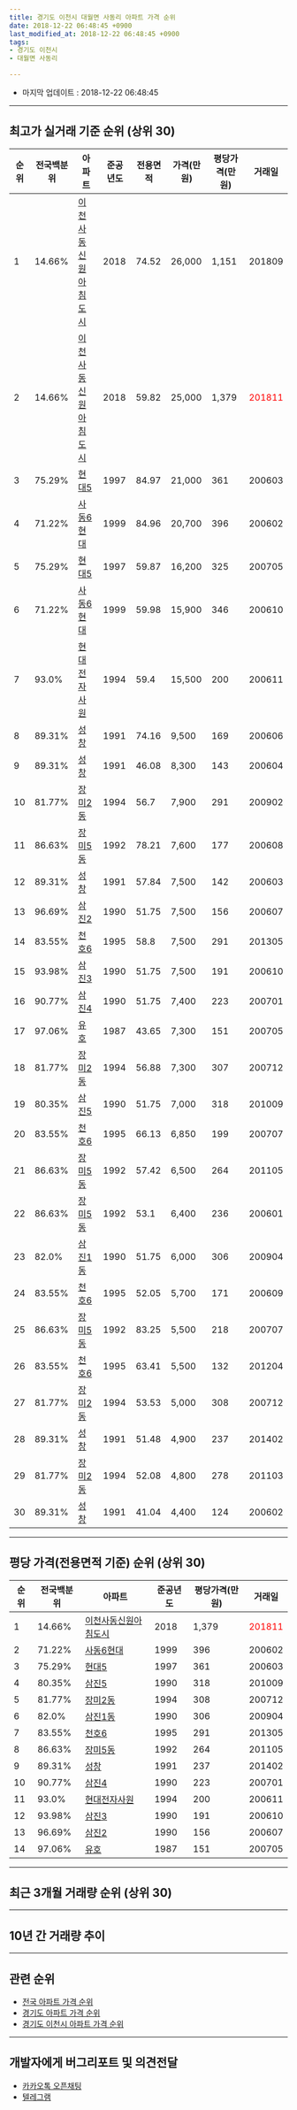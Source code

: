 ```yaml
---
title: 경기도 이천시 대월면 사동리 아파트 가격 순위
date: 2018-12-22 06:48:45 +0900
last_modified_at: 2018-12-22 06:48:45 +0900
tags:
- 경기도 이천시
- 대월면 사동리

---
```


* 마지막 업데이트 : 2018-12-22 06:48:45

---

## 최고가 실거래 기준 순위 (상위 30)


|순위|전국백분위|아파트|준공년도|전용면적|가격(만원)|평당가격(만원)|거래일|
|---|---|---|---|---|---|---|---|
|1|14.66%|[이천사동신원아침도시](https://search.naver.com/search.naver?query=%EA%B2%BD%EA%B8%B0%EB%8F%84+%EC%9D%B4%EC%B2%9C%EC%8B%9C+%EB%8C%80%EC%9B%94%EB%A9%B4+%EC%82%AC%EB%8F%99%EB%A6%AC+%EC%9D%B4%EC%B2%9C%EC%82%AC%EB%8F%99%EC%8B%A0%EC%9B%90%EC%95%84%EC%B9%A8%EB%8F%84%EC%8B%9C)|2018|74.52|26,000|1,151|201809|
|2|14.66%|[이천사동신원아침도시](https://search.naver.com/search.naver?query=%EA%B2%BD%EA%B8%B0%EB%8F%84+%EC%9D%B4%EC%B2%9C%EC%8B%9C+%EB%8C%80%EC%9B%94%EB%A9%B4+%EC%82%AC%EB%8F%99%EB%A6%AC+%EC%9D%B4%EC%B2%9C%EC%82%AC%EB%8F%99%EC%8B%A0%EC%9B%90%EC%95%84%EC%B9%A8%EB%8F%84%EC%8B%9C)|2018|59.82|25,000|1,379|<span style="color:red">201811</span>|
|3|75.29%|[현대5](https://search.naver.com/search.naver?query=%EA%B2%BD%EA%B8%B0%EB%8F%84+%EC%9D%B4%EC%B2%9C%EC%8B%9C+%EB%8C%80%EC%9B%94%EB%A9%B4+%EC%82%AC%EB%8F%99%EB%A6%AC+%ED%98%84%EB%8C%805)|1997|84.97|21,000|361|200603|
|4|71.22%|[사동6현대](https://search.naver.com/search.naver?query=%EA%B2%BD%EA%B8%B0%EB%8F%84+%EC%9D%B4%EC%B2%9C%EC%8B%9C+%EB%8C%80%EC%9B%94%EB%A9%B4+%EC%82%AC%EB%8F%99%EB%A6%AC+%EC%82%AC%EB%8F%996%ED%98%84%EB%8C%80)|1999|84.96|20,700|396|200602|
|5|75.29%|[현대5](https://search.naver.com/search.naver?query=%EA%B2%BD%EA%B8%B0%EB%8F%84+%EC%9D%B4%EC%B2%9C%EC%8B%9C+%EB%8C%80%EC%9B%94%EB%A9%B4+%EC%82%AC%EB%8F%99%EB%A6%AC+%ED%98%84%EB%8C%805)|1997|59.87|16,200|325|200705|
|6|71.22%|[사동6현대](https://search.naver.com/search.naver?query=%EA%B2%BD%EA%B8%B0%EB%8F%84+%EC%9D%B4%EC%B2%9C%EC%8B%9C+%EB%8C%80%EC%9B%94%EB%A9%B4+%EC%82%AC%EB%8F%99%EB%A6%AC+%EC%82%AC%EB%8F%996%ED%98%84%EB%8C%80)|1999|59.98|15,900|346|200610|
|7|93.0%|[현대전자사원](https://search.naver.com/search.naver?query=%EA%B2%BD%EA%B8%B0%EB%8F%84+%EC%9D%B4%EC%B2%9C%EC%8B%9C+%EB%8C%80%EC%9B%94%EB%A9%B4+%EC%82%AC%EB%8F%99%EB%A6%AC+%ED%98%84%EB%8C%80%EC%A0%84%EC%9E%90%EC%82%AC%EC%9B%90)|1994|59.4|15,500|200|200611|
|8|89.31%|[성창](https://search.naver.com/search.naver?query=%EA%B2%BD%EA%B8%B0%EB%8F%84+%EC%9D%B4%EC%B2%9C%EC%8B%9C+%EB%8C%80%EC%9B%94%EB%A9%B4+%EC%82%AC%EB%8F%99%EB%A6%AC+%EC%84%B1%EC%B0%BD)|1991|74.16|9,500|169|200606|
|9|89.31%|[성창](https://search.naver.com/search.naver?query=%EA%B2%BD%EA%B8%B0%EB%8F%84+%EC%9D%B4%EC%B2%9C%EC%8B%9C+%EB%8C%80%EC%9B%94%EB%A9%B4+%EC%82%AC%EB%8F%99%EB%A6%AC+%EC%84%B1%EC%B0%BD)|1991|46.08|8,300|143|200604|
|10|81.77%|[장미2동](https://search.naver.com/search.naver?query=%EA%B2%BD%EA%B8%B0%EB%8F%84+%EC%9D%B4%EC%B2%9C%EC%8B%9C+%EB%8C%80%EC%9B%94%EB%A9%B4+%EC%82%AC%EB%8F%99%EB%A6%AC+%EC%9E%A5%EB%AF%B82%EB%8F%99)|1994|56.7|7,900|291|200902|
|11|86.63%|[장미5동](https://search.naver.com/search.naver?query=%EA%B2%BD%EA%B8%B0%EB%8F%84+%EC%9D%B4%EC%B2%9C%EC%8B%9C+%EB%8C%80%EC%9B%94%EB%A9%B4+%EC%82%AC%EB%8F%99%EB%A6%AC+%EC%9E%A5%EB%AF%B85%EB%8F%99)|1992|78.21|7,600|177|200608|
|12|89.31%|[성창](https://search.naver.com/search.naver?query=%EA%B2%BD%EA%B8%B0%EB%8F%84+%EC%9D%B4%EC%B2%9C%EC%8B%9C+%EB%8C%80%EC%9B%94%EB%A9%B4+%EC%82%AC%EB%8F%99%EB%A6%AC+%EC%84%B1%EC%B0%BD)|1991|57.84|7,500|142|200603|
|13|96.69%|[삼진2](https://search.naver.com/search.naver?query=%EA%B2%BD%EA%B8%B0%EB%8F%84+%EC%9D%B4%EC%B2%9C%EC%8B%9C+%EB%8C%80%EC%9B%94%EB%A9%B4+%EC%82%AC%EB%8F%99%EB%A6%AC+%EC%82%BC%EC%A7%842)|1990|51.75|7,500|156|200607|
|14|83.55%|[천호6](https://search.naver.com/search.naver?query=%EA%B2%BD%EA%B8%B0%EB%8F%84+%EC%9D%B4%EC%B2%9C%EC%8B%9C+%EB%8C%80%EC%9B%94%EB%A9%B4+%EC%82%AC%EB%8F%99%EB%A6%AC+%EC%B2%9C%ED%98%B86)|1995|58.8|7,500|291|201305|
|15|93.98%|[삼진3](https://search.naver.com/search.naver?query=%EA%B2%BD%EA%B8%B0%EB%8F%84+%EC%9D%B4%EC%B2%9C%EC%8B%9C+%EB%8C%80%EC%9B%94%EB%A9%B4+%EC%82%AC%EB%8F%99%EB%A6%AC+%EC%82%BC%EC%A7%843)|1990|51.75|7,500|191|200610|
|16|90.77%|[삼진4](https://search.naver.com/search.naver?query=%EA%B2%BD%EA%B8%B0%EB%8F%84+%EC%9D%B4%EC%B2%9C%EC%8B%9C+%EB%8C%80%EC%9B%94%EB%A9%B4+%EC%82%AC%EB%8F%99%EB%A6%AC+%EC%82%BC%EC%A7%844)|1990|51.75|7,400|223|200701|
|17|97.06%|[유호](https://search.naver.com/search.naver?query=%EA%B2%BD%EA%B8%B0%EB%8F%84+%EC%9D%B4%EC%B2%9C%EC%8B%9C+%EB%8C%80%EC%9B%94%EB%A9%B4+%EC%82%AC%EB%8F%99%EB%A6%AC+%EC%9C%A0%ED%98%B8)|1987|43.65|7,300|151|200705|
|18|81.77%|[장미2동](https://search.naver.com/search.naver?query=%EA%B2%BD%EA%B8%B0%EB%8F%84+%EC%9D%B4%EC%B2%9C%EC%8B%9C+%EB%8C%80%EC%9B%94%EB%A9%B4+%EC%82%AC%EB%8F%99%EB%A6%AC+%EC%9E%A5%EB%AF%B82%EB%8F%99)|1994|56.88|7,300|307|200712|
|19|80.35%|[삼진5](https://search.naver.com/search.naver?query=%EA%B2%BD%EA%B8%B0%EB%8F%84+%EC%9D%B4%EC%B2%9C%EC%8B%9C+%EB%8C%80%EC%9B%94%EB%A9%B4+%EC%82%AC%EB%8F%99%EB%A6%AC+%EC%82%BC%EC%A7%845)|1990|51.75|7,000|318|201009|
|20|83.55%|[천호6](https://search.naver.com/search.naver?query=%EA%B2%BD%EA%B8%B0%EB%8F%84+%EC%9D%B4%EC%B2%9C%EC%8B%9C+%EB%8C%80%EC%9B%94%EB%A9%B4+%EC%82%AC%EB%8F%99%EB%A6%AC+%EC%B2%9C%ED%98%B86)|1995|66.13|6,850|199|200707|
|21|86.63%|[장미5동](https://search.naver.com/search.naver?query=%EA%B2%BD%EA%B8%B0%EB%8F%84+%EC%9D%B4%EC%B2%9C%EC%8B%9C+%EB%8C%80%EC%9B%94%EB%A9%B4+%EC%82%AC%EB%8F%99%EB%A6%AC+%EC%9E%A5%EB%AF%B85%EB%8F%99)|1992|57.42|6,500|264|201105|
|22|86.63%|[장미5동](https://search.naver.com/search.naver?query=%EA%B2%BD%EA%B8%B0%EB%8F%84+%EC%9D%B4%EC%B2%9C%EC%8B%9C+%EB%8C%80%EC%9B%94%EB%A9%B4+%EC%82%AC%EB%8F%99%EB%A6%AC+%EC%9E%A5%EB%AF%B85%EB%8F%99)|1992|53.1|6,400|236|200601|
|23|82.0%|[삼진1동](https://search.naver.com/search.naver?query=%EA%B2%BD%EA%B8%B0%EB%8F%84+%EC%9D%B4%EC%B2%9C%EC%8B%9C+%EB%8C%80%EC%9B%94%EB%A9%B4+%EC%82%AC%EB%8F%99%EB%A6%AC+%EC%82%BC%EC%A7%841%EB%8F%99)|1990|51.75|6,000|306|200904|
|24|83.55%|[천호6](https://search.naver.com/search.naver?query=%EA%B2%BD%EA%B8%B0%EB%8F%84+%EC%9D%B4%EC%B2%9C%EC%8B%9C+%EB%8C%80%EC%9B%94%EB%A9%B4+%EC%82%AC%EB%8F%99%EB%A6%AC+%EC%B2%9C%ED%98%B86)|1995|52.05|5,700|171|200609|
|25|86.63%|[장미5동](https://search.naver.com/search.naver?query=%EA%B2%BD%EA%B8%B0%EB%8F%84+%EC%9D%B4%EC%B2%9C%EC%8B%9C+%EB%8C%80%EC%9B%94%EB%A9%B4+%EC%82%AC%EB%8F%99%EB%A6%AC+%EC%9E%A5%EB%AF%B85%EB%8F%99)|1992|83.25|5,500|218|200707|
|26|83.55%|[천호6](https://search.naver.com/search.naver?query=%EA%B2%BD%EA%B8%B0%EB%8F%84+%EC%9D%B4%EC%B2%9C%EC%8B%9C+%EB%8C%80%EC%9B%94%EB%A9%B4+%EC%82%AC%EB%8F%99%EB%A6%AC+%EC%B2%9C%ED%98%B86)|1995|63.41|5,500|132|201204|
|27|81.77%|[장미2동](https://search.naver.com/search.naver?query=%EA%B2%BD%EA%B8%B0%EB%8F%84+%EC%9D%B4%EC%B2%9C%EC%8B%9C+%EB%8C%80%EC%9B%94%EB%A9%B4+%EC%82%AC%EB%8F%99%EB%A6%AC+%EC%9E%A5%EB%AF%B82%EB%8F%99)|1994|53.53|5,000|308|200712|
|28|89.31%|[성창](https://search.naver.com/search.naver?query=%EA%B2%BD%EA%B8%B0%EB%8F%84+%EC%9D%B4%EC%B2%9C%EC%8B%9C+%EB%8C%80%EC%9B%94%EB%A9%B4+%EC%82%AC%EB%8F%99%EB%A6%AC+%EC%84%B1%EC%B0%BD)|1991|51.48|4,900|237|201402|
|29|81.77%|[장미2동](https://search.naver.com/search.naver?query=%EA%B2%BD%EA%B8%B0%EB%8F%84+%EC%9D%B4%EC%B2%9C%EC%8B%9C+%EB%8C%80%EC%9B%94%EB%A9%B4+%EC%82%AC%EB%8F%99%EB%A6%AC+%EC%9E%A5%EB%AF%B82%EB%8F%99)|1994|52.08|4,800|278|201103|
|30|89.31%|[성창](https://search.naver.com/search.naver?query=%EA%B2%BD%EA%B8%B0%EB%8F%84+%EC%9D%B4%EC%B2%9C%EC%8B%9C+%EB%8C%80%EC%9B%94%EB%A9%B4+%EC%82%AC%EB%8F%99%EB%A6%AC+%EC%84%B1%EC%B0%BD)|1991|41.04|4,400|124|200602|


---

## 평당 가격(전용면적 기준) 순위 (상위 30)


|순위|전국백분위|아파트|준공년도|평당가격(만원)|거래일|
|---|---|---|---|---|---|
|1|14.66%|[이천사동신원아침도시](https://search.naver.com/search.naver?query=%EA%B2%BD%EA%B8%B0%EB%8F%84+%EC%9D%B4%EC%B2%9C%EC%8B%9C+%EB%8C%80%EC%9B%94%EB%A9%B4+%EC%82%AC%EB%8F%99%EB%A6%AC+%EC%9D%B4%EC%B2%9C%EC%82%AC%EB%8F%99%EC%8B%A0%EC%9B%90%EC%95%84%EC%B9%A8%EB%8F%84%EC%8B%9C)|2018|1,379|<span style="color:red">201811</span>|
|2|71.22%|[사동6현대](https://search.naver.com/search.naver?query=%EA%B2%BD%EA%B8%B0%EB%8F%84+%EC%9D%B4%EC%B2%9C%EC%8B%9C+%EB%8C%80%EC%9B%94%EB%A9%B4+%EC%82%AC%EB%8F%99%EB%A6%AC+%EC%82%AC%EB%8F%996%ED%98%84%EB%8C%80)|1999|396|200602|
|3|75.29%|[현대5](https://search.naver.com/search.naver?query=%EA%B2%BD%EA%B8%B0%EB%8F%84+%EC%9D%B4%EC%B2%9C%EC%8B%9C+%EB%8C%80%EC%9B%94%EB%A9%B4+%EC%82%AC%EB%8F%99%EB%A6%AC+%ED%98%84%EB%8C%805)|1997|361|200603|
|4|80.35%|[삼진5](https://search.naver.com/search.naver?query=%EA%B2%BD%EA%B8%B0%EB%8F%84+%EC%9D%B4%EC%B2%9C%EC%8B%9C+%EB%8C%80%EC%9B%94%EB%A9%B4+%EC%82%AC%EB%8F%99%EB%A6%AC+%EC%82%BC%EC%A7%845)|1990|318|201009|
|5|81.77%|[장미2동](https://search.naver.com/search.naver?query=%EA%B2%BD%EA%B8%B0%EB%8F%84+%EC%9D%B4%EC%B2%9C%EC%8B%9C+%EB%8C%80%EC%9B%94%EB%A9%B4+%EC%82%AC%EB%8F%99%EB%A6%AC+%EC%9E%A5%EB%AF%B82%EB%8F%99)|1994|308|200712|
|6|82.0%|[삼진1동](https://search.naver.com/search.naver?query=%EA%B2%BD%EA%B8%B0%EB%8F%84+%EC%9D%B4%EC%B2%9C%EC%8B%9C+%EB%8C%80%EC%9B%94%EB%A9%B4+%EC%82%AC%EB%8F%99%EB%A6%AC+%EC%82%BC%EC%A7%841%EB%8F%99)|1990|306|200904|
|7|83.55%|[천호6](https://search.naver.com/search.naver?query=%EA%B2%BD%EA%B8%B0%EB%8F%84+%EC%9D%B4%EC%B2%9C%EC%8B%9C+%EB%8C%80%EC%9B%94%EB%A9%B4+%EC%82%AC%EB%8F%99%EB%A6%AC+%EC%B2%9C%ED%98%B86)|1995|291|201305|
|8|86.63%|[장미5동](https://search.naver.com/search.naver?query=%EA%B2%BD%EA%B8%B0%EB%8F%84+%EC%9D%B4%EC%B2%9C%EC%8B%9C+%EB%8C%80%EC%9B%94%EB%A9%B4+%EC%82%AC%EB%8F%99%EB%A6%AC+%EC%9E%A5%EB%AF%B85%EB%8F%99)|1992|264|201105|
|9|89.31%|[성창](https://search.naver.com/search.naver?query=%EA%B2%BD%EA%B8%B0%EB%8F%84+%EC%9D%B4%EC%B2%9C%EC%8B%9C+%EB%8C%80%EC%9B%94%EB%A9%B4+%EC%82%AC%EB%8F%99%EB%A6%AC+%EC%84%B1%EC%B0%BD)|1991|237|201402|
|10|90.77%|[삼진4](https://search.naver.com/search.naver?query=%EA%B2%BD%EA%B8%B0%EB%8F%84+%EC%9D%B4%EC%B2%9C%EC%8B%9C+%EB%8C%80%EC%9B%94%EB%A9%B4+%EC%82%AC%EB%8F%99%EB%A6%AC+%EC%82%BC%EC%A7%844)|1990|223|200701|
|11|93.0%|[현대전자사원](https://search.naver.com/search.naver?query=%EA%B2%BD%EA%B8%B0%EB%8F%84+%EC%9D%B4%EC%B2%9C%EC%8B%9C+%EB%8C%80%EC%9B%94%EB%A9%B4+%EC%82%AC%EB%8F%99%EB%A6%AC+%ED%98%84%EB%8C%80%EC%A0%84%EC%9E%90%EC%82%AC%EC%9B%90)|1994|200|200611|
|12|93.98%|[삼진3](https://search.naver.com/search.naver?query=%EA%B2%BD%EA%B8%B0%EB%8F%84+%EC%9D%B4%EC%B2%9C%EC%8B%9C+%EB%8C%80%EC%9B%94%EB%A9%B4+%EC%82%AC%EB%8F%99%EB%A6%AC+%EC%82%BC%EC%A7%843)|1990|191|200610|
|13|96.69%|[삼진2](https://search.naver.com/search.naver?query=%EA%B2%BD%EA%B8%B0%EB%8F%84+%EC%9D%B4%EC%B2%9C%EC%8B%9C+%EB%8C%80%EC%9B%94%EB%A9%B4+%EC%82%AC%EB%8F%99%EB%A6%AC+%EC%82%BC%EC%A7%842)|1990|156|200607|
|14|97.06%|[유호](https://search.naver.com/search.naver?query=%EA%B2%BD%EA%B8%B0%EB%8F%84+%EC%9D%B4%EC%B2%9C%EC%8B%9C+%EB%8C%80%EC%9B%94%EB%A9%B4+%EC%82%AC%EB%8F%99%EB%A6%AC+%EC%9C%A0%ED%98%B8)|1987|151|200705|


---

## 최근 3개월 거래량 순위 (상위 30)


<div style="width:100%;">
    <canvas id="deal_count_ranking" height="250"></canvas>
</div>


<script>
new Chart(document.getElementById("deal_count_ranking"), {
    type: 'horizontalBar',
    data: {
        labels: ['현대전자사원', '사동6현대', '삼진2', '유호', '이천사동신원아침도시'],
        datasets: [{
            label: '실거래 수',
            data: [17, 2, 2, 1, 1],
            borderColor: "rgba(255, 0, 128, 1)",
            backgroundColor: "rgba(255, 0, 128, 0.5)",
            fill: false,
        }]
    },
    options: {
        responsive: true,
        title: {
            display: true,
            text: '최근 3개월 거래량 순위'
        },
        tooltips: {
            mode: 'index',
            intersect: false,
            callbacks: {
                title: function(tooltipItems, data) {
                    return "실거래 수:";
                },
                label: function(tooltipItem, data) {
                    return data.labels[tooltipItem.index] + ": " + tooltipItem.xLabel;
                }
            }
        },
        hover: {
            mode: 'nearest',
            intersect: true
        },
        scales: {
            xAxes: [{
                display: true,
                scaleLabel: {
                    display: true,
                    labelString: '실거래 수'
                },
                ticks: {
                    suggestedMin: 0,
                }
            }],
            yAxes: [{
                display: true,
                ticks: {
                    autoSkip: false,
                    callback: function(value, index, values) {
                        if (value.length > 15)
                            return value.substr(0, 13) + "...";
                        else
                            return value;
                    }
                },
                scaleLabel: {
                    display: false,
                }
            }]
        }
    }
});

</script>


---

## 10년 간 거래량 추이


<div style="width:100%;">
    <canvas id="deal_progress" height="250"></canvas>
</div>

<script>
new Chart(document.getElementById("deal_progress"), {
    type: 'line',
    data: {
        labels: ['200812','200901','200902','200903','200904','200905','200906','200907','200908','200909','200910','200911','200912','201001','201002','201003','201004','201005','201006','201007','201008','201009','201010','201011','201012','201101','201102','201103','201104','201105','201106','201107','201108','201109','201110','201111','201112','201201','201202','201203','201204','201205','201206','201207','201208','201209','201210','201211','201212','201301','201302','201303','201304','201305','201306','201307','201308','201309','201310','201311','201312','201401','201402','201403','201404','201405','201406','201407','201408','201409','201410','201411','201412','201501','201502','201503','201504','201505','201506','201507','201508','201509','201510','201511','201512','201601','201602','201603','201604','201605','201606','201607','201608','201609','201610','201611','201612','201701','201702','201703','201704','201705','201706','201707','201708','201709','201710','201711','201712','201801','201802','201803','201804','201805','201806','201807','201808','201809','201810','201811','201812'],
        datasets: [{
            label: '실거래 수',
            pointRadius: 1,
            data: [4, 4, 10, 12, 15, 16, 11, 15, 14, 14, 10, 10, 5, 20, 23, 13, 9, 7, 11, 8, 5, 8, 10, 13, 8, 17, 18, 35, 22, 27, 21, 15, 11, 19, 14, 24, 19, 15, 30, 29, 16, 28, 15, 21, 16, 15, 22, 23, 18, 17, 15, 15, 19, 17, 18, 15, 13, 11, 22, 15, 20, 20, 29, 15, 9, 13, 13, 15, 23, 21, 23, 22, 21, 33, 32, 22, 23, 21, 14, 9, 19, 19, 23, 9, 8, 19, 8, 16, 9, 10, 12, 11, 17, 16, 20, 16, 10, 18, 12, 20, 16, 16, 26, 23, 16, 19, 10, 12, 6, 13, 6, 14, 15, 10, 11, 6, 11, 6, 12, 10, 1],
            borderColor: "rgba(255, 201, 14, 1)",
            backgroundColor: "rgba(255, 201, 14, 0.5)",
            fill: true,
        }]
    },
    options: {
        responsive: true,
        title: {
            display: true,
            text: '10년간 거래량 추이'
        },
        tooltips: {
            mode: 'index',
            intersect: false,
        },
        hover: {
            mode: 'nearest',
            intersect: true
        },
        scales: {
            xAxes: [{
                display: true,
                scaleLabel: {
                    display: true,
                    labelString: '년/월'
                }
            }],
            yAxes: [{
                display: true,
                ticks: {
                    suggestedMin: 0,
                },
                scaleLabel: {
                    display: true,
                    labelString: '실거래 수'
                }
            }]
        }
    }
});

</script>


---

## 관련 순위

- [전국 아파트 가격 순위](https://inasie.github.io/apt-ranking/전국)
- [경기도 아파트 가격 순위](https://inasie.github.io/apt-ranking/경기도)
- [경기도 이천시 아파트 가격 순위](https://inasie.github.io/apt-ranking/경기도-이천시)


---

## 개발자에게 버그리포트 및 의견전달

- [카카오톡 오픈채팅](https://open.kakao.com/o/gLJUAP4)
- [텔레그램](https://t.me/inasie)

